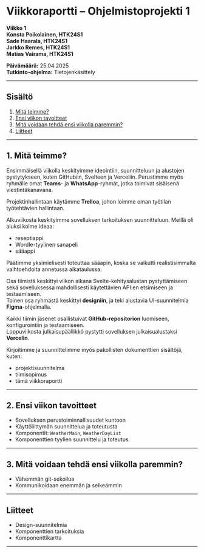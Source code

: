 # Viikkoraportti – Ohjelmistoprojekti 1  
**Viikko 1**  
**Konsta Poikolainen, HTK24S1**  
**Sade Haarala, HTK24S1**  
**Jarkko Remes, HTK24S1**  
**Matias Vairama, HTK24S1**  

**Päivämäärä:** 25.04.2025  
**Tutkinto-ohjelma:** Tietojenkäsittely  

---

## Sisältö  
1. [Mitä teimme?](#1-mitä-teimme)  
2. [Ensi viikon tavoitteet](#2-ensi-viikon-tavoitteet)  
3. [Mitä voidaan tehdä ensi viikolla paremmin?](#3-mitä-voidaan-tehdä-ensi-viikolla-paremmin)  
4. [Liitteet](#liitteet)

---

## 1. Mitä teimme?

Ensimmäisellä viikolla keskityimme ideointiin, suunnitteluun ja alustojen pystytykseen, kuten GitHubiin, Svelteen ja Verceliin. Perustimme myös ryhmälle omat **Teams**- ja **WhatsApp**-ryhmät, jotka toimivat sisäisenä viestintäkanavana.  

Projektinhallintaan käytämme **Trelloa**, johon loimme oman työtilan työtehtävien hallintaan.

Alkuviikosta keskityimme sovelluksen tarkoituksen suunnitteluun. Meillä oli aluksi kolme ideaa:
- reseptiappi  
- Wordle-tyylinen sanapeli  
- sääappi  

Päätimme yksimielisesti toteuttaa sääapin, koska se vaikutti realistisimmalta vaihtoehdolta annetussa aikataulussa.

Osa tiimistä keskittyi viikon aikana Svelte-kehitysalustan pystyttämiseen sekä sovelluksessa mahdollisesti käytettävien API:en etsimiseen ja testaamiseen.  
Toinen osa ryhmästä keskittyi **designiin**, ja teki alustavia UI-suunnitelmia **Figma**-ohjelmalla.

Kaikki tiimin jäsenet osallistuivat **GitHub-repositorion** luomiseen, konfigurointiin ja testaamiseen.  
Loppuviikosta julkaisupäällikkö pystytti sovelluksen julkaisualustaksi **Vercelin**.  

Kirjoitimme ja suunnittelimme myös pakollisten dokumenttien sisältöjä, kuten:
- projektisuunnitelma  
- tiimisopimus  
- tämä viikkoraportti  

---

## 2. Ensi viikon tavoitteet

- Sovelluksen perustoiminnallisuudet kuntoon  
- Käyttöliittymän suunnittelua ja toteutusta  
- Komponentit: `WeatherMain`, `WeatherDayList`  
- Komponenttien tyylien suunnittelu ja toteutus  

---

## 3. Mitä voidaan tehdä ensi viikolla paremmin?

- Vähemmän git-sekoilua  
- Kommunikoidaan enemmän ja selkeämmin  

---

## Liitteet

- Design-suunnitelmia  
- Komponenttien tarkoituksia  
- Komponenttikartta  

---